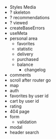 - Styles Media 
- ? skeleton
- ? recommendations
- ? viewed
- createBaseErrors
- useMeta
- personal area
  - favorites
  - statistic
  - delivery
  - purchased
  - balance
    - changelog
- comments
- scroll after router go
- map
- auth
- favorites by user id
- cart by user id
- rating
- 404 page
- form
  - validation
- modal
- header search
